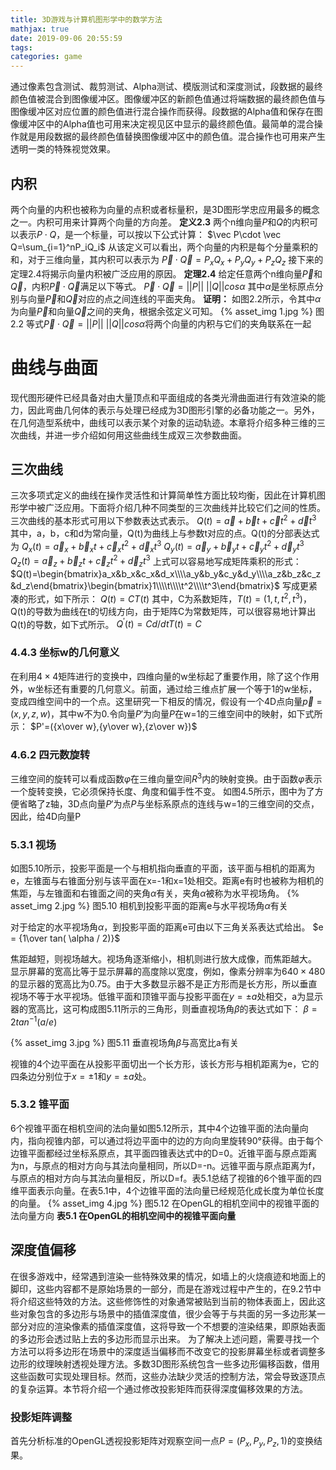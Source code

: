 ```yaml
---
title: 3D游戏与计算机图形学中的数学方法
mathjax: true
date: 2019-09-06 20:55:59
tags:
categories: game
---
```

通过像素包含测试、裁剪测试、Alpha测试、模版测试和深度测试，段数据的最终颜色值被混合到图像缓冲区。图像缓冲区的新颜色值通过将端数据的最终颜色值与图像缓冲区对应位置的颜色值进行混合操作而获得。段数据的Alpha值和保存在图像缓冲区中的Alpha值也可用来决定视见区中显示的最终颜色值。最简单的混合操作就是用段数据的最终颜色值替换图像缓冲区中的颜色值。混合操作也可用来产生透明一类的特殊视觉效果。
## 内积
两个向量的内积也被称为向量的点积或者标量积，是3D图形学忠应用最多的概念之一。内积可用来计算两个向量的方向差。
**定义2.3** 两个n维向量$P$和$Q$的内积可以表示$P\cdot Q$，是一个标量，可以按以下公式计算：
$\vec P\cdot \vec Q=\sum_{i=1}^nP_iQ_i$
从该定义可以看出，两个向量的内积是每个分量乘积的和，对于三维向量，其内积可以表示为
$\vec P\cdot \vec Q=P_xQ_x+P_yQ_y+P_zQ_z$
接下来的定理2.4将揭示向量内积被广泛应用的原因。
**定理2.4** 给定任意两个n维向量$\vec P$和$\vec Q$，内积$\vec P \cdot \vec Q$满足以下等式。
$\vec P \cdot \vec Q = ||P||\ ||Q||cos\alpha$
其中$\alpha$是坐标原点分别与向量$\vec P$和$\vec Q$对应的点之间连线的平面夹角。
**证明：** 如图2.2所示，令其中$\alpha$为向量$\vec P$和向量$\vec Q$之间的夹角，根据余弦定义可知。
{% asset_img 1.jpg %}
图 2.2 等式$\vec P \cdot \vec Q = ||P||\ ||Q||cos\alpha$将两个向量的内积与它们的夹角联系在一起
# 曲线与曲面
现代图形硬件已经具备对由大量顶点和平面组成的各类光滑曲面进行有效渲染的能力，因此弯曲几何体的表示与处理已经成为3D图形引擎的必备功能之一。另外，在几何造型系统中，曲线可以表示某个对象的运动轨迹。本章将介绍多种三维的三次曲线，并进一步介绍如何用这些曲线生成双三次参数曲面。
## 三次曲线
三次多项式定义的曲线在操作灵活性和计算简单性方面比较均衡，因此在计算机图形学中被广泛应用。下面将介绍几种不同类型的三次曲线并比较它们之间的性质。
三次曲线的基本形式可用以下参数表达式表示。
$Q(t)=\vec a+\vec bt+\vec ct^2+\vec dt^3$
其中，a，b，c和d为常向量，Q(t)为曲线上与参数t对应的点。Q(t)的分部表达式为
$Q_x(t)=\vec a_x+\vec b_xt+\vec c_xt^2+\vec d_xt^3$
$Q_y(t)=\vec a_y+\vec b_yt+\vec c_yt^2+\vec d_yt^3$
$Q_z(t)=\vec a_z+\vec b_zt+\vec c_zt^2+\vec d_zt^3$
上式可以容易地写成矩阵乘积的形式：
$Q(t)=\begin{bmatrix}a_x&b_x&c_x&d_x\\\\a_y&b_y&c_y&d_y\\\\a_z&b_z&c_z&d_z\end{bmatrix}\begin{bmatrix}1\\\\t\\\\t^2\\\\t^3\end{bmatrix}$
写成更紧凑的形式，如下所示：
$Q(t)=CT(t)$
其中，C为系数矩阵，$T(t)=(1,t,t^2,t^3)$，Q(t)的导数为曲线在t的切线方向，由于矩阵C为常数矩阵，可以很容易地计算出Q(t)的导数，如下式所示。
$Q^'(t)=Cd/dtT(t)=C$
### 4.4.3 坐标w的几何意义
在利用$4\times 4$矩阵进行的变换中，四维向量的w坐标起了重要作用，除了这个作用外，w坐标还有重要的几何意义。前面，通过给三维点扩展一个等于1的w坐标，变成四维空间中的一个点。这里研究一下相反的情况，假设有一个4D点向量$\vec p = (x,y,z,w)$，其中w不为0.令向量$P'$为向量$P$在w=1的三维空间中的映射，如下式所示：
$P'=({x\over w},{y\over w},{z\over w})$
### 4.6.2 四元数旋转
三维空间的旋转可以看成函数$\varphi$在三维向量空间$R^3$内的映射变换。由于函数$\varphi$表示一个旋转变换，它必须保持长度、角度和偏手性不变。
如图4.5所示，图中为了方便省略了z轴，3D点向量$P'$为点$P$与坐标系原点的连线与w=1的三维空间的交点，因此，给4D向量P
### 5.3.1 视场
如图5.10所示，投影平面是一个与相机指向垂直的平面，该平面与相机的距离为e，左锥面与右锥面分别与该平面在x=-1和x=1处相交。距离e有时也被称为相机的焦距，与左锥面和右锥面之间的夹角$\alpha$有关，夹角$\alpha$被称为水平视场角。
{% asset_img 2.jpg %}
图5.10 相机到投影平面的距离e与水平视场角$\alpha$有关

对于给定的水平视场角$\alpha$，到投影平面的距离e可由以下三角关系表达式给出。
$e = {1\over tan( \alpha / 2)}$

焦距越短，则视场越大。视场角逐渐缩小，相机则进行放大成像，而焦距越大。
显示屏幕的宽高比等于显示屏幕的高度除以宽度，例如，像素分辨率为$640\times 480$的显示器的宽高比为0.75。由于大多数显示器不是正方形而是长方形，所以垂直视场不等于水平视场。低锥平面和顶锥平面与投影平面在$y=\pm a$处相交，a为显示器的宽高比，这可构成图5.11所示的三角形，则垂直视场角$\beta$的表达式如下：
$\beta=2tan^{-1}(a/e)$

{% asset_img 3.jpg %}
图5.11 垂直视场角$\beta$与高宽比a有关

视锥的4个边平面在从投影平面切出一个长方形，该长方形与相机距离为e，它的四条边分别位于$x=\pm 1$和$y=\pm a$处。
### 5.3.2 锥平面
6个视锥平面在相机空间的法向量如图5.12所示，其中4个边锥平面的法向量向内，指向视锥内部，可以通过将边平面中的边的方向向里旋转90°获得。由于每个边锥平面都经过坐标系原点，其平面四锥表达式中的D=0。近锥平面与原点距离为n，与原点的相对方向与其法向量相同，所以D=-n。远锥平面与原点距离为f，与原点的相对方向与其法向量相反，所以D=f。表5.1总结了视锥的6个锥平面的四维平面表示向量。在表5.1中，4个边锥平面的法向量已经规范化成长度为单位长度的向量。
{% asset_img 4.jpg %}
图5.12 在OpenGL的相机空间中的视锥平面的法向量方向
**表5.1 在OpenGL的相机空间中的视锥平面向量**

## 深度值偏移
在很多游戏中，经常遇到渲染一些特殊效果的情况，如墙上的火烧痕迹和地面上的脚印，这些内容都不是原始场景的一部分，而是在游戏过程中产生的，在9.2节中将介绍这些特效的方法。这些修饰性的对象通常被贴到当前的物体表面上，因此这些对象包含的多边形与场景中的插值深度值，很少会等于与共面的另一多边形某一部分对应的渲染像素的插值深度值，这将导致一个不想要的渲染结果，即原始表面的多边形会透过贴上去的多边形而显示出来。
为了解决上述问题，需要寻找一个方法可以将多边形在场景中的深度适当偏移而不改变它的投影屏幕坐标或者调整多边形的纹理映射透视处理方法。多数3D图形系统包含一些多边形偏移函数，借用这些函数可实现处理目标。然而，这些办法缺少灵活的控制方法，常会导致逐顶点的复杂运算。本节将介绍一个通过修改投影矩阵而获得深度偏移效果的方法。
### 投影矩阵调整
首先分析标准的OpenGL透视投影矩阵对观察空间一点$P = (P_x,P_y,P_z,1)$的变换结果。